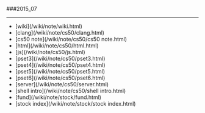 ###2015_07

------

<div id=archive_update_date>
<ul>
<li>[wiki](/wiki/note/wiki.html)</li> 
<li>[clang](/wiki/note/cs50/clang.html)</li> 
<li>[cs50 note](/wiki/note/cs50/cs50 note.html)</li> 
<li>[html](/wiki/note/cs50/html.html)</li> 
<li>[js](/wiki/note/cs50/js.html)</li> 
<li>[pset3](/wiki/note/cs50/pset3.html)</li> 
<li>[pset4](/wiki/note/cs50/pset4.html)</li> 
<li>[pset5](/wiki/note/cs50/pset5.html)</li> 
<li>[pset6](/wiki/note/cs50/pset6.html)</li> 
<li>[server](/wiki/note/cs50/server.html)</li> 
<li>[shell intro](/wiki/note/cs50/shell intro.html)</li> 
<li>[fund](/wiki/note/stock/fund.html)</li> 
<li>[stock index](/wiki/note/stock/stock index.html)</li> 
</ul>
</div>
